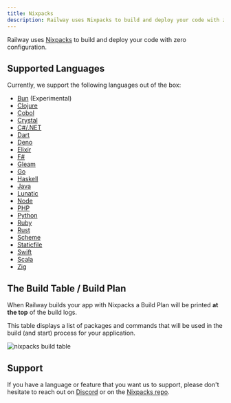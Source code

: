```yaml
---
title: Nixpacks
description: Railway uses Nixpacks to build and deploy your code with zero configuration.
---
```


Railway uses <a href="https://nixpacks.com/docs" target="_blank">Nixpacks</a> to build and deploy your code with
zero configuration.

## Supported Languages

Currently, we support the following languages out of the box:
- [Bun](https://nixpacks.com/docs/providers/node#bun-support) (Experimental)
- [Clojure](https://nixpacks.com/docs/providers/clojure)
- [Cobol](https://nixpacks.com/docs/providers/cobol)
- [Crystal](https://nixpacks.com/docs/providers/crystal)
- [C#/.NET](https://nixpacks.com/docs/providers/csharp)
- [Dart](https://nixpacks.com/docs/providers/dart)
- [Deno](https://nixpacks.com/docs/providers/deno)
- [Elixir](https://nixpacks.com/docs/providers/elixir)
- [F#](https://nixpacks.com/docs/providers/fsharp)
- [Gleam](https://nixpacks.com/providers/gleam)
- [Go](https://nixpacks.com/docs/providers/go)
- [Haskell](https://nixpacks.com/docs/providers/haskell)
- [Java](https://nixpacks.com/docs/providers/java)
- [Lunatic](https://nixpacks.com/docs/providers/lunatic)
- [Node](https://nixpacks.com/docs/providers/node)
- [PHP](https://nixpacks.com/docs/providers/php)
- [Python](https://nixpacks.com/docs/providers/python)
- [Ruby](https://nixpacks.com/docs/providers/ruby)
- [Rust](https://nixpacks.com/docs/providers/rust)
- [Scheme](https://nixpacks.com/docs/providers/scheme)
- [Staticfile](https://nixpacks.com/docs/providers/staticfile)
- [Swift](https://nixpacks.com/docs/providers/swift)
- [Scala](https://nixpacks.com/docs/providers/scala)
- [Zig](https://nixpacks.com/docs/providers/zig-lang)

## The Build Table / Build Plan

When Railway builds your app with Nixpacks a Build Plan will be printed **at the top** of the build logs.

This table displays a list of packages and commands that will be used in the build (and start) process for your application.

<Image
src="https://res.cloudinary.com/railway/image/upload/v1722994637/docs/build_table_j6izfy.png"
alt="nixpacks build table"
layout="responsive"
width={1365} height={790} quality={80} />

## Support

If you have a language or feature that you want us to support, please don't hesitate to
reach out on <a href="https://discord.gg/xAm2w6g" target="_blank">Discord</a> or on the <a href="https://github.com/railwayapp/nixpacks/discussions/245" target="_blank">Nixpacks repo</a>.
